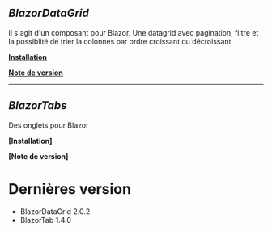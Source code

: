 ## _BlazorDataGrid_

Il s'agit d'un composant pour Blazor. Une datagrid avec pagination, filtre et la possiblité de trier la colonnes par ordre croissant ou décroissant.

**[Installation](BlazorDatagrid.md)** 

**[Note de version](BlazorDatagrid_RELEASE_NOTE.md)** 

___

## _BlazorTabs_
Des onglets pour Blazor

**[Installation]** 

**[Note de version]** 



# Dernières version
- BlazorDataGrid 2.0.2
- BlazorTab 1.4.0
